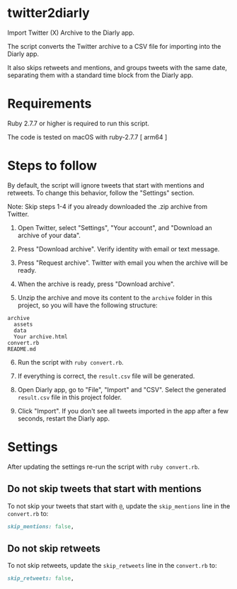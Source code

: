 # twitter2diarly

Import Twitter (X) Archive to the Diarly app.

The script converts the Twitter archive to a CSV file for
importing into the Diarly app.

It also skips retweets and mentions, and groups tweets with the same date,
separating them with a standard time block from the Diarly app.

# Requirements

Ruby 2.7.7 or higher is required to run this script.

The code is tested on macOS with ruby-2.7.7 [ arm64 ]

# Steps to follow

By default, the script will ignore tweets that start with mentions and retweets.
To change this behavior, follow the "Settings" section.

Note: Skip steps 1-4 if you already downloaded the .zip archive from Twitter.

1. Open Twitter, select "Settings", "Your account", and
"Download an archive of your data".

2. Press "Download archive".
Verify identity with email or text message.

3. Press "Request archive".
Twitter with email you when the archive will be ready.

4. When the archive is ready, press "Download archive".

5. Unzip the archive and move its content to the `archive` folder in this
project, so you will have the following structure:

```
archive
  assets
  data
  Your archive.html
convert.rb
README.md
```

6. Run the script with `ruby convert.rb`.

7. If everything is correct, the `result.csv` file will be generated.

8. Open Diarly app, go to "File", "Import" and "CSV".
Select the generated `result.csv` file in this project folder.

9. Click "Import". If you don't see all tweets imported in the app
after a few seconds, restart the Diarly app.

# Settings

After updating the settings re-run the script with `ruby convert.rb`.

## Do not skip tweets that start with mentions

To not skip your tweets that start with `@`,
update the `skip_mentions` line in the `convert.rb` to:

```ruby
skip_mentions: false,
```

## Do not skip retweets

To not skip retweets, update the `skip_retweets` line in the `convert.rb` to:

```ruby
skip_retweets: false,
```
